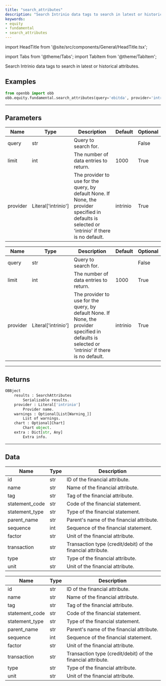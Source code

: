 ```yaml
---
title: "search_attributes"
description: "Search Intrinio data tags to search in latest or historical attributes"
keywords:
- equity
- fundamental
- search_attributes
---
```


import HeadTitle from '@site/src/components/General/HeadTitle.tsx';

<HeadTitle title="equity/fundamental/search_attributes - Reference | OpenBB Platform Docs" />

<!-- markdownlint-disable MD012 MD031 MD033 -->

import Tabs from '@theme/Tabs';
import TabItem from '@theme/TabItem';

Search Intrinio data tags to search in latest or historical attributes.


Examples
--------

```python
from openbb import obb
obb.equity.fundamental.search_attributes(query='ebitda', provider='intrinio')
```

---

## Parameters

<Tabs>

<TabItem value='standard' label='standard'>

| Name | Type | Description | Default | Optional |
| ---- | ---- | ----------- | ------- | -------- |
| query | str | Query to search for. |  | False |
| limit | int | The number of data entries to return. | 1000 | True |
| provider | Literal['intrinio'] | The provider to use for the query, by default None. If None, the provider specified in defaults is selected or 'intrinio' if there is no default. | intrinio | True |
</TabItem>

<TabItem value='intrinio' label='intrinio'>

| Name | Type | Description | Default | Optional |
| ---- | ---- | ----------- | ------- | -------- |
| query | str | Query to search for. |  | False |
| limit | int | The number of data entries to return. | 1000 | True |
| provider | Literal['intrinio'] | The provider to use for the query, by default None. If None, the provider specified in defaults is selected or 'intrinio' if there is no default. | intrinio | True |
</TabItem>

</Tabs>

---

## Returns

```python wordwrap
OBBject
    results : SearchAttributes
        Serializable results.
    provider : Literal['intrinio']
        Provider name.
    warnings : Optional[List[Warning_]]
        List of warnings.
    chart : Optional[Chart]
        Chart object.
    extra : Dict[str, Any]
        Extra info.

```

---

## Data

<Tabs>

<TabItem value='standard' label='standard'>

| Name | Type | Description |
| ---- | ---- | ----------- |
| id | str | ID of the financial attribute. |
| name | str | Name of the financial attribute. |
| tag | str | Tag of the financial attribute. |
| statement_code | str | Code of the financial statement. |
| statement_type | str | Type of the financial statement. |
| parent_name | str | Parent's name of the financial attribute. |
| sequence | int | Sequence of the financial statement. |
| factor | str | Unit of the financial attribute. |
| transaction | str | Transaction type (credit/debit) of the financial attribute. |
| type | str | Type of the financial attribute. |
| unit | str | Unit of the financial attribute. |
</TabItem>

<TabItem value='intrinio' label='intrinio'>

| Name | Type | Description |
| ---- | ---- | ----------- |
| id | str | ID of the financial attribute. |
| name | str | Name of the financial attribute. |
| tag | str | Tag of the financial attribute. |
| statement_code | str | Code of the financial statement. |
| statement_type | str | Type of the financial statement. |
| parent_name | str | Parent's name of the financial attribute. |
| sequence | int | Sequence of the financial statement. |
| factor | str | Unit of the financial attribute. |
| transaction | str | Transaction type (credit/debit) of the financial attribute. |
| type | str | Type of the financial attribute. |
| unit | str | Unit of the financial attribute. |
</TabItem>

</Tabs>

